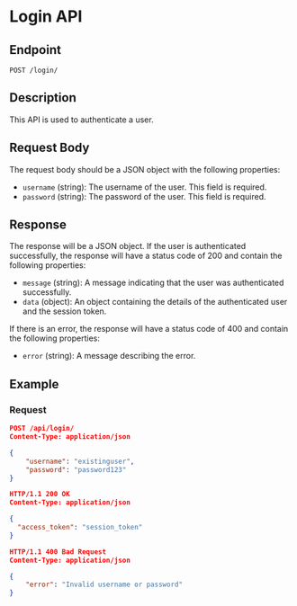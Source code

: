 # Login API

## Endpoint

`POST /login/`

## Description

This API is used to authenticate a user.

## Request Body

The request body should be a JSON object with the following properties:

- `username` (string): The username of the user. This field is required.
- `password` (string): The password of the user. This field is required.

## Response

The response will be a JSON object. If the user is authenticated successfully, the response will have a status code of 200 and contain the following properties:

- `message` (string): A message indicating that the user was authenticated successfully.
- `data` (object): An object containing the details of the authenticated user and the session token.

If there is an error, the response will have a status code of 400 and contain the following properties:

- `error` (string): A message describing the error.

## Example

### Request

```json
POST /api/login/
Content-Type: application/json

{
    "username": "existinguser",
    "password": "password123"
}

HTTP/1.1 200 OK
Content-Type: application/json
```

```json
{
  "access_token": "session_token"
}
```

```json
HTTP/1.1 400 Bad Request
Content-Type: application/json

{
    "error": "Invalid username or password"
}
```
